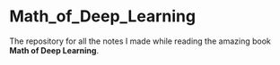 # Math_of_Deep_Learning
The repository for all the notes I made while reading the amazing book **Math of Deep Learning**.
